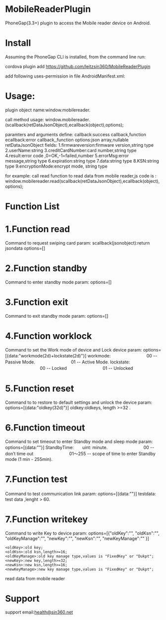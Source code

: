 MobileReaderPlugin
==============================================

PhoneGap(3.3+) plugin to access the Mobile reader device on Android. 

Install
========================================
Assuming the PhoneGap CLI is installed, from the command line run:

cordova plugin add https://github.com/leitzsin360/MobileReaderPlugin

add following uses-permission in file AndroidManifest.xml:

<uses-permission android:name="android.permission.WRITE_EXTERNAL_STORAGE" />
    <uses-permission android:name="android.permission.RECORD_AUDIO" />
    <uses-permission android:name="android.permission.MODIFY_AUDIO_SETTINGS" />
    <uses-permission android:name="android.permission.READ_PHONE_STATE" />

Usage:
========================================
plugin object name:window.mobilereader.

call method usage:
	window.mobilereader.<funname>(scallback(retDataJsonObject),ecallback(object),options);
	
paramters and arguments define:
	callback:success callback,function
	ecallback:error callback,,function
	options:json array,nullable
	retDataJsonObject fields:
		1.firmwareversion:firmware version,string type
		2.userName:string
		3.creditCardNumber:card number,string type
		4.result:error code ,0=OK,-1=failed,number
		5.errorMsg:error message,string type
		6.expiration:string type
		7.data:string type
		8.KSN:string type
		9.encryptionMode:encrypt mode, string type	

for example: 
call read function to read data from mobile reader,js code is :
	window.mobilereader.read(scallback(retDataJsonObject),ecallback(object),options);


Function List
========================================


1.Function read
========================================
Command to request swiping card
param:
scallback(jsonobject):return jsondata
options=[]


2.Function standby
========================================
Command to enter standby mode
param:
options=[]


3.Function exit
========================================
Command to exit standby mode
param:
options=[]


4.Function worklock
========================================
Command to set the Work mode of device and Lock device
param:
options=[{data:"workmode(2d)+lockstate(2d)"}]
	workmode:
	　　　　　　　　00 --  Passive Mode.
	　　　　　　　　01 --  Active Mode.
	lockstate:
	　　　　　　　　00  --  Locked
	　　　　　　　　01  --  Unlocked


5.Function reset
========================================
Command to to restore to default settings and unlock the device
param:
options=[{data:"oldkey(32d)"}]
	oldkey:oldkeys, length  >=32 .

6.Function timeout
========================================
Command to set timeout to enter Standby mode and sleep mode
param:
options=[{data:"<StandbyTime>"}]
	StandbyTime:　　uint: minute.
　　　　　　　　00 		--  don’t time out
　　　　　　　　01～255 	--  scope of time to enter Standby mode (1 min - 255min).


7.Function test
========================================
Command to test communication link
param:
options=[{data:"<testdata>"}]
	testdata:　test data ,lenght > 60.


7.Function writekey
========================================
Command to write Key to device
param:
options=[{"oldKey":"<oldKey>",
		"oldKsn":"<oldKsn>",
		"oldKeyManage":"<oldKeyManage>",
		"newKey":"<newKey>",
		"newKsn":"<newKsn>",
		"newKeyManage":"<newKeyManage>"
		}]
	
	<oldKey>:old key;
	<oldKsn>:old ksn,length>=16;
	<oldKeyManage>:old key manage type,values is "FixedKey" or "Dukpt";
	<newKey>:new key,length>=32;
	<newKsn>:new ksn,length>=16;
	<newKeyManage>:new key manage type,values is "FixedKey" or "Dukpt";












read data from mobile reader





Support
========================================
support email:health@sin360.net


